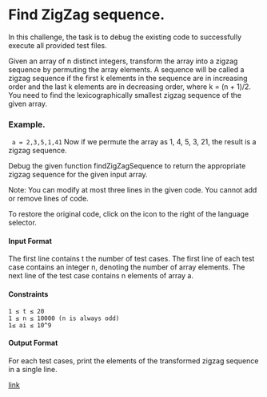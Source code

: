 # Find ZigZag sequence.
In this challenge, the task is to debug the existing code to successfully execute all provided test files.

Given an array of n distinct integers, transform the array into a zigzag sequence by permuting the array elements. 
A sequence will be called a zigzag sequence if the first k elements in the sequence are in increasing order 
and the last k elements are in decreasing order, where k = (n + 1)/2. You need to find the lexicographically smallest zigzag sequence of the given array.

### Example.
``` a = 2,3,5,1,41```
Now if we permute the array as 1, 4, 5, 3, 21, the result is a zigzag sequence.

Debug the given function findZigZagSequence to return the appropriate zigzag sequence for the given input array.

Note: You can modify at most three lines in the given code. You cannot add or remove lines of code.

To restore the original code, click on the icon to the right of the language selector.

#### Input Format
The first line contains t the number of test cases. 
The first line of each test case contains an integer n, denoting the number of array elements.
The next line of the test case contains n elements of array a.

#### Constraints
``` 
1 ≤ t ≤ 20
1 ≤ n ≤ 10000 (n is always odd)
1≤ ai ≤ 10^9
```
#### Output Format
For each test cases, print the elements of the transformed zigzag sequence in a single line.

[link](https://www.hackerrank.com/challenges/one-week-preparation-kit-zig-zag-sequence/problem?isFullScreen=true&h_l=interview&playlist_slugs%5B%5D=preparation-kits&playlist_slugs%5B%5D=one-week-preparation-kit&playlist_slugs%5B%5D=one-week-day-three
)